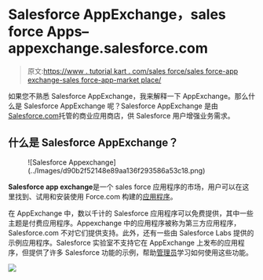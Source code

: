 # Salesforce AppExchange，sales force Apps–appexchange.salesforce.com

> 原文:[https://www . tutorial kart . com/sales force/sales force-app exchange-sales force-app-market place/](https://www.tutorialkart.com/salesforce/salesforce-appexchange-salesforce-app-marketplace/)

如果您不熟悉 Salesforce AppExchange，我来解释一下 AppExchange。那么什么是 Salesforce AppExchange 呢？Salesforce AppExchange 是由[Salesforce.com](https://www.tutorialkart.com/salesforce/what-is-salesforce/)托管的商业应用商店，供 Salesforce 用户增强业务需求。

## 什么是 Salesforce AppExchange？

<figure class="alignleft">![Salesforce Appexchange](../Images/d90b2f52148e89aa136f293586a53c18.png)</figure>

**Salesforce app exchange**是一个 sales force 应用程序的市场，用户可以在这里找到、试用和安装使用 Force.com 构建的[应用程序](https://www.tutorialkart.com/salesforce/how-to-create-an-app-in-salesforce/)。

在 AppExchange 中，数以千计的 Salesforce 应用程序可以免费提供，其中一些主题是付费应用程序。Appexchange 中的应用程序被称为第三方应用程序，Salesforce.com 不对它们提供支持。此外，还有一些由 Salesforce Labs 提供的示例应用程序。Salesforce 实验室不支持它在 AppExchange 上发布的应用程序，但提供了许多 Salesforce 功能的示例，帮助[管理员](https://www.tutorialkart.com/salesforce-tutorials/salesforce-administrator/)学习如何使用这些功能。

[![](../Images/925da31b32d6bc3827932f6c8afb11bb.png)](https://www.tutorialkart.com/)